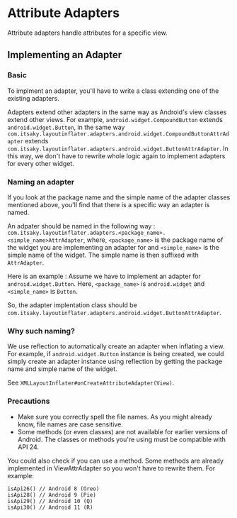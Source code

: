 # Attribute Adapters
Attribute adapters handle attributes for a specific view.

## Implementing an Adapter
### Basic
To implment an adapter, you'll have to write a class extending one of the
existing adapters.

Adapters extend other adapters in the same way as Android's view classes extend other views.
For example, ```android.widget.CompoundButton``` extends ```android.widget.Button```, in the same way
```com.itsaky.layoutinflater.adapters.android.widget.CompoundButtonAttrAdapter``` extends
```com.itsaky.layoutinflater.adapters.android.widget.ButtonAttrAdapter```. In this way, we don't have to
rewrite whole logic again to implement adapters for every other widget.

### Naming an adapter
If you look at the package name and the simple name of the adapter classes mentioned above,
you'll find that there is a specific way an adapter is named.

An adpater should be named in the following way :
```com.itsaky.layoutinflater.adapters.<package_name>.<simple_name>AttrAdapter```,
where, ```<package_name>``` is the package name of the widget you are implementing an adapter for and ```<simple_name>``` is the simple name of the widget.
The simple name is then suffixed with ```AttrAdapter```.

Here is an example :
Assume we have to implement an adapter for ```android.widget.Button```.
Here, ```<package_name>``` is ```android.widget``` and
```<simple_name>``` is ```Button```.

So, the adapter implentation class should be ```com.itsaky.layoutinflater.adapters.android.widget.ButtonAttrAdapter```.

### Why such naming?
We use reflection to automatically create an adapter when inflating a view.
For example, if ```android.widget.Button``` instance is being created, we could simply create an adapter instance using reflection by getting the package name and simple name of the widget.

See ```XMLLayoutInflater#onCreateAttributeAdapter(View)```.

### Precautions
- Make sure you correctly spell the file names. As you might already know, file names are case sensitive.
- Some methods (or even classes) are not available for earlier versions of Android. The classes or methods you're using must be compatible with API 24.

You could also check if you can use a method. Some methods are already implemented in ViewAttrAdapter so you won't have to rewrite them.
For example:
```
isApi26() // Android 8 (Oreo)
isApi28() // Android 9 (Pie)
isApi29() // Android 10 (Q)
isApi30() // Android 11 (R)
```
